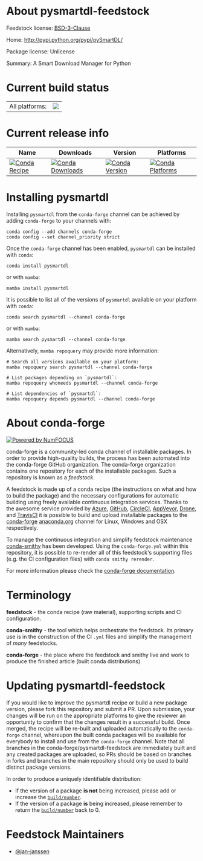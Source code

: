 About pysmartdl-feedstock
=========================

Feedstock license: [BSD-3-Clause](https://github.com/conda-forge/pysmartdl-feedstock/blob/main/LICENSE.txt)

Home: http://pypi.python.org/pypi/pySmartDL/

Package license: Unlicense

Summary: A Smart Download Manager for Python

Current build status
====================


<table><tr><td>All platforms:</td>
    <td>
      <a href="https://dev.azure.com/conda-forge/feedstock-builds/_build/latest?definitionId=19006&branchName=main">
        <img src="https://dev.azure.com/conda-forge/feedstock-builds/_apis/build/status/pysmartdl-feedstock?branchName=main">
      </a>
    </td>
  </tr>
</table>

Current release info
====================

| Name | Downloads | Version | Platforms |
| --- | --- | --- | --- |
| [![Conda Recipe](https://img.shields.io/badge/recipe-pysmartdl-green.svg)](https://anaconda.org/conda-forge/pysmartdl) | [![Conda Downloads](https://img.shields.io/conda/dn/conda-forge/pysmartdl.svg)](https://anaconda.org/conda-forge/pysmartdl) | [![Conda Version](https://img.shields.io/conda/vn/conda-forge/pysmartdl.svg)](https://anaconda.org/conda-forge/pysmartdl) | [![Conda Platforms](https://img.shields.io/conda/pn/conda-forge/pysmartdl.svg)](https://anaconda.org/conda-forge/pysmartdl) |

Installing pysmartdl
====================

Installing `pysmartdl` from the `conda-forge` channel can be achieved by adding `conda-forge` to your channels with:

```
conda config --add channels conda-forge
conda config --set channel_priority strict
```

Once the `conda-forge` channel has been enabled, `pysmartdl` can be installed with `conda`:

```
conda install pysmartdl
```

or with `mamba`:

```
mamba install pysmartdl
```

It is possible to list all of the versions of `pysmartdl` available on your platform with `conda`:

```
conda search pysmartdl --channel conda-forge
```

or with `mamba`:

```
mamba search pysmartdl --channel conda-forge
```

Alternatively, `mamba repoquery` may provide more information:

```
# Search all versions available on your platform:
mamba repoquery search pysmartdl --channel conda-forge

# List packages depending on `pysmartdl`:
mamba repoquery whoneeds pysmartdl --channel conda-forge

# List dependencies of `pysmartdl`:
mamba repoquery depends pysmartdl --channel conda-forge
```


About conda-forge
=================

[![Powered by
NumFOCUS](https://img.shields.io/badge/powered%20by-NumFOCUS-orange.svg?style=flat&colorA=E1523D&colorB=007D8A)](https://numfocus.org)

conda-forge is a community-led conda channel of installable packages.
In order to provide high-quality builds, the process has been automated into the
conda-forge GitHub organization. The conda-forge organization contains one repository
for each of the installable packages. Such a repository is known as a *feedstock*.

A feedstock is made up of a conda recipe (the instructions on what and how to build
the package) and the necessary configurations for automatic building using freely
available continuous integration services. Thanks to the awesome service provided by
[Azure](https://azure.microsoft.com/en-us/services/devops/), [GitHub](https://github.com/),
[CircleCI](https://circleci.com/), [AppVeyor](https://www.appveyor.com/),
[Drone](https://cloud.drone.io/welcome), and [TravisCI](https://travis-ci.com/)
it is possible to build and upload installable packages to the
[conda-forge](https://anaconda.org/conda-forge) [anaconda.org](https://anaconda.org/)
channel for Linux, Windows and OSX respectively.

To manage the continuous integration and simplify feedstock maintenance
[conda-smithy](https://github.com/conda-forge/conda-smithy) has been developed.
Using the ``conda-forge.yml`` within this repository, it is possible to re-render all of
this feedstock's supporting files (e.g. the CI configuration files) with ``conda smithy rerender``.

For more information please check the [conda-forge documentation](https://conda-forge.org/docs/).

Terminology
===========

**feedstock** - the conda recipe (raw material), supporting scripts and CI configuration.

**conda-smithy** - the tool which helps orchestrate the feedstock.
                   Its primary use is in the construction of the CI ``.yml`` files
                   and simplify the management of *many* feedstocks.

**conda-forge** - the place where the feedstock and smithy live and work to
                  produce the finished article (built conda distributions)


Updating pysmartdl-feedstock
============================

If you would like to improve the pysmartdl recipe or build a new
package version, please fork this repository and submit a PR. Upon submission,
your changes will be run on the appropriate platforms to give the reviewer an
opportunity to confirm that the changes result in a successful build. Once
merged, the recipe will be re-built and uploaded automatically to the
`conda-forge` channel, whereupon the built conda packages will be available for
everybody to install and use from the `conda-forge` channel.
Note that all branches in the conda-forge/pysmartdl-feedstock are
immediately built and any created packages are uploaded, so PRs should be based
on branches in forks and branches in the main repository should only be used to
build distinct package versions.

In order to produce a uniquely identifiable distribution:
 * If the version of a package **is not** being increased, please add or increase
   the [``build/number``](https://docs.conda.io/projects/conda-build/en/latest/resources/define-metadata.html#build-number-and-string).
 * If the version of a package **is** being increased, please remember to return
   the [``build/number``](https://docs.conda.io/projects/conda-build/en/latest/resources/define-metadata.html#build-number-and-string)
   back to 0.

Feedstock Maintainers
=====================

* [@jan-janssen](https://github.com/jan-janssen/)

